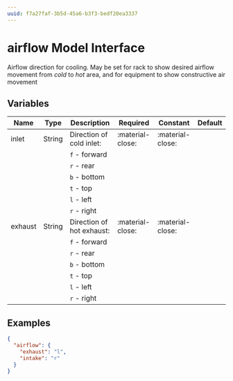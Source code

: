 ```yaml
---
uuid: f7a27faf-3b5d-45a6-b3f3-bedf20ea3337
---
```


# airflow Model Interface

Airflow direction for cooling. May be set for rack to show desired
airflow movement from _cold_ to _hot_ area, and for equipment to show
constructive air movement

## Variables

| Name    | Type   | Description               | Required         | Constant         | Default |
| ------- | ------ | ------------------------- | ---------------- | ---------------- | ------- |
| inlet   | String | Direction of cold inlet:  | :material-close: | :material-close: |         |
|         |        | `f` - forward          |                  |                  |         |
|         |        | `r` - rear             |                  |                  |         |
|         |        | `b` - bottom           |                  |                  |         |
|         |        | `t` - top              |                  |                  |         |
|         |        | `l` - left             |                  |                  |         |
|         |        | `r` - right            |                  |                  |         |
| exhaust | String | Direction of hot exhaust: | :material-close: | :material-close: |         |
|         |        | `f` - forward          |                  |                  |         |
|         |        | `r` - rear             |                  |                  |         |
|         |        | `b` - bottom           |                  |                  |         |
|         |        | `t` - top              |                  |                  |         |
|         |        | `l` - left             |                  |                  |         |
|         |        | `r` - right            |                  |                  |         |

## Examples

```json
{
  "airflow": {
    "exhaust": "l",
    "intake": "r"
  }
}
```
